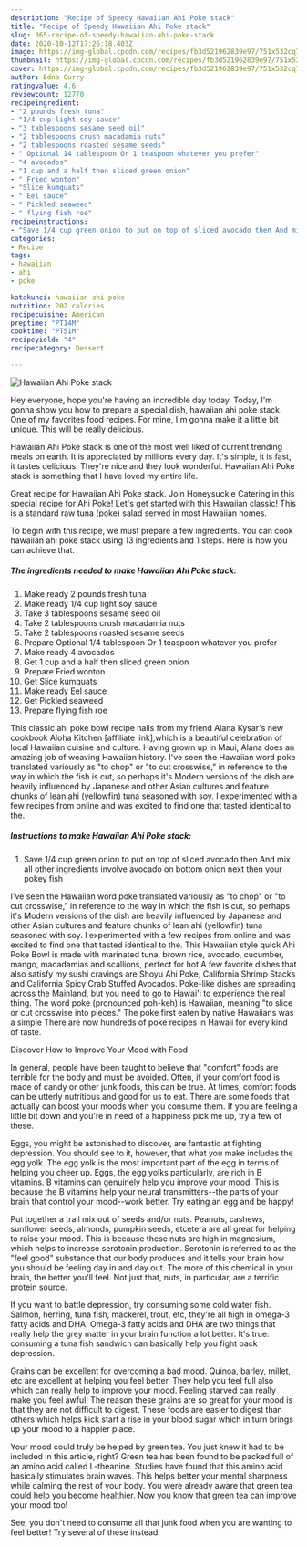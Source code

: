 ```yaml
---
description: "Recipe of Speedy Hawaiian Ahi Poke stack"
title: "Recipe of Speedy Hawaiian Ahi Poke stack"
slug: 365-recipe-of-speedy-hawaiian-ahi-poke-stack
date: 2020-10-12T17:26:18.403Z
image: https://img-global.cpcdn.com/recipes/fb3d521962839e97/751x532cq70/hawaiian-ahi-poke-stack-recipe-main-photo.jpg
thumbnail: https://img-global.cpcdn.com/recipes/fb3d521962839e97/751x532cq70/hawaiian-ahi-poke-stack-recipe-main-photo.jpg
cover: https://img-global.cpcdn.com/recipes/fb3d521962839e97/751x532cq70/hawaiian-ahi-poke-stack-recipe-main-photo.jpg
author: Edna Curry
ratingvalue: 4.6
reviewcount: 12770
recipeingredient:
- "2 pounds fresh tuna"
- "1/4 cup light soy sauce"
- "3 tablespoons sesame seed oil"
- "2 tablespoons crush macadamia nuts"
- "2 tablespoons roasted sesame seeds"
- " Optional 14 tablespoon Or 1 teaspoon whatever you prefer"
- "4 avocados"
- "1 cup and a half then sliced green onion"
- " Fried wonton"
- "Slice kumquats"
- " Eel sauce"
- " Pickled seaweed"
- " flying fish roe"
recipeinstructions:
- "Save 1/4 cup green onion to put on top of sliced avocado then And mix all other ingredients involve avocado on bottom onion next then your pokey fish"
categories:
- Recipe
tags:
- hawaiian
- ahi
- poke

katakunci: hawaiian ahi poke 
nutrition: 202 calories
recipecuisine: American
preptime: "PT14M"
cooktime: "PT51M"
recipeyield: "4"
recipecategory: Dessert

---
```



![Hawaiian Ahi Poke stack](https://img-global.cpcdn.com/recipes/fb3d521962839e97/751x532cq70/hawaiian-ahi-poke-stack-recipe-main-photo.jpg)

Hey everyone, hope you're having an incredible day today. Today, I'm gonna show you how to prepare a special dish, hawaiian ahi poke stack. One of my favorites food recipes. For mine, I'm gonna make it a little bit unique. This will be really delicious.

Hawaiian Ahi Poke stack is one of the most well liked of current trending meals on earth. It is appreciated by millions every day. It's simple, it is fast, it tastes delicious. They're nice and they look wonderful. Hawaiian Ahi Poke stack is something that I have loved my entire life.

Great recipe for Hawaiian Ahi Poke stack. Join Honeysuckle Catering in this special recipe for Ahi Poke! Let&#39;s get started with this Hawaiian classic! This is a standard raw tuna (poke) salad served in most Hawaiian homes.


To begin with this recipe, we must prepare a few ingredients. You can cook hawaiian ahi poke stack using 13 ingredients and 1 steps. Here is how you can achieve that.

<!--inarticleads1-->

##### The ingredients needed to make Hawaiian Ahi Poke stack:

1. Make ready 2 pounds fresh tuna
1. Make ready 1/4 cup light soy sauce
1. Take 3 tablespoons sesame seed oil
1. Take 2 tablespoons crush macadamia nuts
1. Take 2 tablespoons roasted sesame seeds
1. Prepare  Optional 1/4 tablespoon Or 1 teaspoon whatever you prefer
1. Make ready 4 avocados
1. Get 1 cup and a half then sliced green onion
1. Prepare  Fried wonton
1. Get Slice kumquats
1. Make ready  Eel sauce
1. Get  Pickled seaweed
1. Prepare  flying fish roe


This classic ahi poke bowl recipe hails from my friend Alana Kysar&#39;s new cookbook Aloha Kitchen [affiliate link],which is a beautiful celebration of local Hawaiian cuisine and culture. Having grown up in Maui, Alana does an amazing job of weaving Hawaiian history. I&#39;ve seen the Hawaiian word poke translated variously as &#34;to chop&#34; or &#34;to cut crosswise,&#34; in reference to the way in which the fish is cut, so perhaps it&#39;s Modern versions of the dish are heavily influenced by Japanese and other Asian cultures and feature chunks of lean ahi (yellowfin) tuna seasoned with soy. I experimented with a few recipes from online and was excited to find one that tasted identical to the. 

<!--inarticleads2-->

##### Instructions to make Hawaiian Ahi Poke stack:

1. Save 1/4 cup green onion to put on top of sliced avocado then And mix all other ingredients involve avocado on bottom onion next then your pokey fish


I&#39;ve seen the Hawaiian word poke translated variously as &#34;to chop&#34; or &#34;to cut crosswise,&#34; in reference to the way in which the fish is cut, so perhaps it&#39;s Modern versions of the dish are heavily influenced by Japanese and other Asian cultures and feature chunks of lean ahi (yellowfin) tuna seasoned with soy. I experimented with a few recipes from online and was excited to find one that tasted identical to the. This Hawaiian style quick Ahi Poke Bowl is made with marinated tuna, brown rice, avocado, cucumber, mango, macadamias and scallions, perfect for hot A few favorite dishes that also satisfy my sushi cravings are Shoyu Ahi Poke, California Shrimp Stacks and California Spicy Crab Stuffed Avocados. Poke-like dishes are spreading across the Mainland, but you need to go to Hawai&#39;i to experience the real thing. The word poke (pronounced poh-keh) is Hawaiian, meaning &#34;to slice or cut crosswise into pieces.&#34; The poke first eaten by native Hawaiians was a simple There are now hundreds of poke recipes in Hawaii for every kind of taste. 

Discover How to Improve Your Mood with Food


In general, people have been taught to believe that "comfort" foods are terrible for the body and must be avoided. Often, if your comfort food is made of candy or other junk foods, this can be true. At times, comfort foods can be utterly nutritious and good for us to eat. There are some foods that actually can boost your moods when you consume them. If you are feeling a little bit down and you're in need of a happiness pick me up, try a few of these.

Eggs, you might be astonished to discover, are fantastic at fighting depression. You should see to it, however, that what you make includes the egg yolk. The egg yolk is the most important part of the egg in terms of helping you cheer up. Eggs, the egg yolks particularly, are rich in B vitamins. B vitamins can genuinely help you improve your mood. This is because the B vitamins help your neural transmitters--the parts of your brain that control your mood--work better. Try eating an egg and be happy!

Put together a trail mix out of seeds and/or nuts. Peanuts, cashews, sunflower seeds, almonds, pumpkin seeds, etcetera are all great for helping to raise your mood. This is because these nuts are high in magnesium, which helps to increase serotonin production. Serotonin is referred to as the "feel good" substance that our body produces and it tells your brain how you should be feeling day in and day out. The more of this chemical in your brain, the better you'll feel. Not just that, nuts, in particular, are a terrific protein source.

If you want to battle depression, try consuming some cold water fish. Salmon, herring, tuna fish, mackerel, trout, etc, they're all high in omega-3 fatty acids and DHA. Omega-3 fatty acids and DHA are two things that really help the grey matter in your brain function a lot better. It's true: consuming a tuna fish sandwich can basically help you fight back depression. 

Grains can be excellent for overcoming a bad mood. Quinoa, barley, millet, etc are excellent at helping you feel better. They help you feel full also which can really help to improve your mood. Feeling starved can really make you feel awful! The reason these grains are so great for your mood is that they are not difficult to digest. These foods are easier to digest than others which helps kick start a rise in your blood sugar which in turn brings up your mood to a happier place.

Your mood could truly be helped by green tea. You just knew it had to be included in this article, right? Green tea has been found to be packed full of an amino acid called L-theanine. Studies have found that this amino acid basically stimulates brain waves. This helps better your mental sharpness while calming the rest of your body. You were already aware that green tea could help you become healthier. Now you know that green tea can improve your mood too!

See, you don't need to consume all that junk food when you are wanting to feel better! Try several of these instead!

